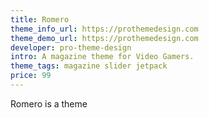 ```yaml
---
title: Romero
theme_info_url: https://prothemedesign.com
theme_demo_url: https://prothemedesign.com
developer: pro-theme-design
intro: A magazine theme for Video Gamers.
theme_tags: magazine slider jetpack
price: 99
---
```

Romero is a theme
